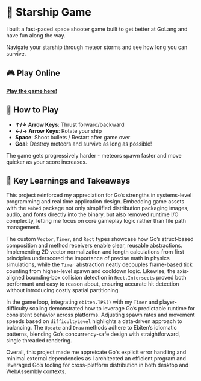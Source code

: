 # 🚀 Starship Game

I built a fast-paced space shooter game built to get better at GoLang and have fun along the way.

Navigate your starship through meteor storms and see how long you can survive.

## 🎮 Play Online

**[Play the game here!](https://niknahadb.github.io/starship)**

## 🎯 How to Play

- **↑/↓ Arrow Keys**: Thrust forward/backward
- **←/→ Arrow Keys**: Rotate your ship
- **Space**: Shoot bullets / Restart after game over
- **Goal**: Destroy meteors and survive as long as possible!

The game gets progressively harder - meteors spawn faster and move quicker as your score increases.

## 🔧 Key Learnings and Takeaways

This project reinforced my appreciation for Go’s strengths in systems-level programming and real time application design. Embedding game assets with the `embed` package not only simplified distribution packaging images, audio, and fonts directly into the binary, but also removed runtime I/O complexity, letting me focus on core gameplay logic rather than file path management.

The custom `Vector`, `Timer`, and `Rect` types showcase how Go’s struct‐based composition and method receivers enable clear, reusable abstractions. Implementing 2D vector normalization and length calculations from first principles underscored the importance of precise math in physics simulations, while the `Timer` abstraction neatly decouples frame-based tick counting from higher-level spawn and cooldown logic. Likewise, the axis‐aligned bounding‐box collision detection in `Rect.Intersects` proved both performant and easy to reason about, ensuring accurate hit detection without introducing costly spatial partitioning.

In the game loop, integrating `ebiten.TPS()` with my `Timer` and player‐difficulty scaling demonstrated how to leverage Go’s predictable runtime for consistent behavior across platforms. Adjusting spawn rates and movement speeds based on `difficultyLevel` highlights a data‐driven approach to balancing. The `Update` and `Draw` methods adhere to Ebiten’s idiomatic patterns, blending Go’s concurrency‐safe design with straightforward, single threaded rendering.

Overall, this project made me appreicate Go's explicit error handling and minimal external dependencies as I architected an efficient program and leveraged Go’s tooling for cross-platform distribution in both desktop and WebAssembly contexts.
